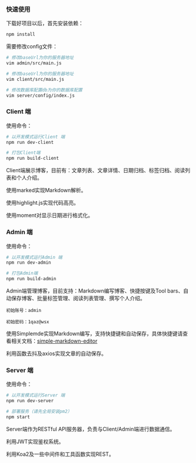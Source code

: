 ### 快速使用

下载好项目以后，首先安装依赖：

```bash
npm install
```

需要修改config文件：

```bash
# 修改baseUrl为你的服务器地址
vim admin/src/main.js

# 修改baseUrl为你的服务器地址
vim client/src/main.js

# 修改数据库配置db为你的数据库配置
vim server/config/index.js
```

### Client 端

使用命令：

```bash
# 以开发模式运行Client 端
npm run dev-client

# 打包Client端
npm run build-client
```

Client端展示博客，目前有：文章列表、文章详情、日期归档、标签归档、阅读列表和个人介绍。

使用marked实现Markdown解析。

使用highlight.js实现代码高亮。

使用moment对显示日期进行格式化。

### Admin 端

使用命令：

```bash
# 以开发模式运行Admin 端
npm run dev-admin

# 打包Admin端
npm run build-admin
```

Admin端管理博客，目前支持：Markdown编写博客、快捷按键及Tool bars、自动保存博客、批量标签管理、阅读列表管理、撰写个人介绍。

`初始账号：admin`

`初始密码：1qaz@wsx`

使用Simplemde实现Markdown编写，支持快捷键和自动保存，具体快捷键请查看相关文档：[simple-markdown-editor](https://github.com/sparksuite/simplemde-markdown-editor)

利用函数去抖及axios实现文章的自动保存。

### Server 端

使用命令：

```bash
# 以开发模式运行Server 端
npm run dev-server

# 部署服务（请先全局安装pm2）
npm start
```

Server端作为RESTful API服务器，负责与Client/Admin端进行数据通信。

利用JWT实现鉴权系统。

利用Koa2及一些中间件和工具函数实现REST。


